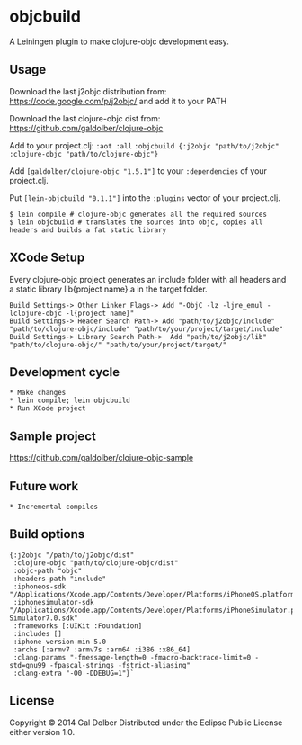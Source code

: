 # objcbuild

A Leiningen plugin to make clojure-objc development easy.

## Usage

Download the last j2objc distribution from: https://code.google.com/p/j2objc/ and add it to your PATH

Download the last clojure-objc dist from: https://github.com/galdolber/clojure-objc

Add to your project.clj:
    `:aot :all`
    `:objcbuild {:j2objc "path/to/j2objc" :clojure-objc "path/to/clojure-objc"}`

Add `[galdolber/clojure-objc "1.5.1"]` to your `:dependencies` of your project.clj.

Put `[lein-objcbuild "0.1.1"]` into the `:plugins` vector of your project.clj.

    $ lein compile # clojure-objc generates all the required sources
    $ lein objcbuild # translates the sources into objc, copies all headers and builds a fat static library

## XCode Setup

Every clojure-objc project generates an include folder with all headers and a static library lib{project name}.a in the target folder.

    Build Settings-> Other Linker Flags-> Add "-ObjC -lz -ljre_emul -lclojure-objc -l{project name}"
    Build Settings-> Header Search Path-> Add "path/to/j2objc/include" "path/to/clojure-objc/include" "path/to/your/project/target/include"
    Build Settings-> Library Search Path->  Add "path/to/j2objc/lib" "path/to/clojure-objc/" "path/to/your/project/target/"

## Development cycle

    * Make changes
    * lein compile; lein objcbuild
    * Run XCode project
    
## Sample project

https://github.com/galdolber/clojure-objc-sample

## Future work

    * Incremental compiles

## Build options

    {:j2objc "/path/to/j2objc/dist"
     :clojure-objc "path/to/clojure-objc/dist"
     :objc-path "objc"
     :headers-path "include"
     :iphoneos-sdk "/Applications/Xcode.app/Contents/Developer/Platforms/iPhoneOS.platform/Developer/SDKs/iPhoneOS7.0.sdk"
     :iphonesimulator-sdk "/Applications/Xcode.app/Contents/Developer/Platforms/iPhoneSimulator.platform/Developer/SDKs/iPhone Simulator7.0.sdk"
     :frameworks [:UIKit :Foundation]
     :includes []
     :iphone-version-min 5.0
     :archs [:armv7 :armv7s :arm64 :i386 :x86_64]
     :clang-params "-fmessage-length=0 -fmacro-backtrace-limit=0 -std=gnu99 -fpascal-strings -fstrict-aliasing"
     :clang-extra "-O0 -DDEBUG=1"}`

## License

Copyright © 2014 Gal Dolber
Distributed under the Eclipse Public License either version 1.0.
